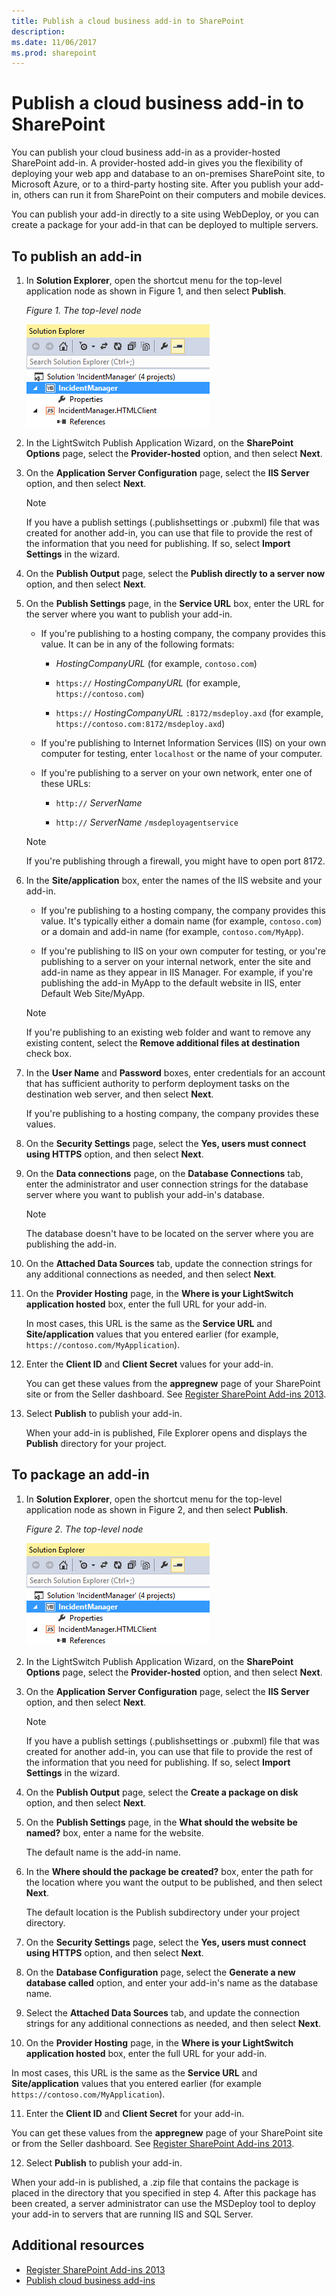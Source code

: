 ```yaml
---
title: Publish a cloud business add-in to SharePoint
description: 
ms.date: 11/06/2017
ms.prod: sharepoint
---
```



# Publish a cloud business add-in to SharePoint

You can publish your cloud business add-in as a provider-hosted SharePoint add-in. A provider-hosted add-in gives you the flexibility of deploying your web app and database to an on-premises SharePoint site, to Microsoft Azure, or to a third-party hosting site. After you publish your add-in, others can run it from SharePoint on their computers and mobile devices.
 
You can publish your add-in directly to a site using WebDeploy, or you can create a package for your add-in that can be deployed to multiple servers.

<a name="publish"> </a>
## To publish an add-in

1. In **Solution Explorer**, open the shortcut menu for the top-level application node as shown in Figure 1, and then select **Publish**.
    
   *Figure 1. The top-level node*

   ![The top-level node](../images/CBA_IM_18.PNG)

2. In the LightSwitch Publish Application Wizard, on the **SharePoint Options** page, select the **Provider-hosted** option, and then select **Next**.
 
3. On the **Application Server Configuration** page, select the **IIS Server** option, and then select **Next**.
    
   > [!NOTE]
   > If you have a publish settings (.publishsettings or .pubxml) file that was created for another add-in, you can use that file to provide the rest of the information that you need for publishing. If so, select **Import Settings** in the wizard.

4. On the **Publish Output** page, select the **Publish directly to a server now** option, and then select **Next**.  
 
5. On the **Publish Settings** page, in the **Service URL** box, enter the URL for the server where you want to publish your add-in.
    
   - If you're publishing to a hosting company, the company provides this value. It can be in any of the following formats:
   
      - _HostingCompanyURL_ (for example, `contoso.com`)

      - `https://` _HostingCompanyURL_ (for example, `https://contoso.com`)

      - `https://` _HostingCompanyURL_ `:8172/msdeploy.axd` (for example, `https://contoso.com:8172/msdeploy.axd`)

   - If you're publishing to Internet Information Services (IIS) on your own computer for testing, enter `localhost` or the name of your computer.
    
   - If you're publishing to a server on your own network, enter one of these URLs:
    
      -  `http://` _ServerName_

      -  `http://` _ServerName_ `/msdeployagentservice`
      
   > [!NOTE]
   > If you're publishing through a firewall, you might have to open port 8172.

6. In the **Site/application** box, enter the names of the IIS website and your add-in.
    
   - If you're publishing to a hosting company, the company provides this value. It's typically either a domain name (for example,  `contoso.com`) or a domain and add-in name (for example, `contoso.com/MyApp`).
    
   - If you're publishing to IIS on your own computer for testing, or you're publishing to a server on your internal network, enter the site and add-in name as they appear in IIS Manager. For example, if you're publishing the add-in MyApp to the default website in IIS, enter Default Web Site/MyApp.
    
   > [!NOTE]
   > If you're publishing to an existing web folder and want to remove any existing content, select the **Remove additional files at destination** check box.

7. In the **User Name** and **Password** boxes, enter credentials for an account that has sufficient authority to perform deployment tasks on the destination web server, and then select **Next**.
    
   If you're publishing to a hosting company, the company provides these values.
 
8. On the **Security Settings** page, select the **Yes, users must connect using HTTPS** option, and then select **Next**.

9. On the **Data connections** page, on the **Database Connections** tab, enter the administrator and user connection strings for the database server where you want to publish your add-in's database.
    
   > [!NOTE]
   > The database doesn't have to be located on the server where you are publishing the add-in.

10. On the **Attached Data Sources** tab, update the connection strings for any additional connections as needed, and then select **Next**.

11. On the  **Provider Hosting** page, in the **Where is your LightSwitch application hosted** box, enter the full URL for your add-in.
    
    In most cases, this URL is the same as the **Service URL** and **Site/application** values that you entered earlier (for example, `https://contoso.com/MyApplication`).
    
12. Enter the **Client ID** and **Client Secret** values for your add-in.
    
    You can get these values from the **appregnew** page of your SharePoint site or from the Seller dashboard. See [Register SharePoint Add-ins 2013](register-sharepoint-add-ins.md).

13. Select **Publish** to publish your add-in.
    
    When your add-in is published, File Explorer opens and displays the **Publish** directory for your project.

<a name="package"> </a>
## To package an add-in

1. In **Solution Explorer**, open the shortcut menu for the top-level application node as shown in Figure 2, and then select **Publish**.
    
   *Figure 2. The top-level node*

   ![The top-level node](../images/CBA_IM_18.PNG)

2. In the LightSwitch Publish Application Wizard, on the **SharePoint Options** page, select the **Provider-hosted** option, and then select **Next**.

3. On the **Application Server Configuration** page, select the **IIS Server** option, and then select **Next**.
    
   > [!NOTE]
   > If you have a publish settings (.publishsettings or .pubxml) file that was created for another add-in, you can use that file to provide the rest of the information that you need for publishing. If so, select **Import Settings** in the wizard.

4. On the **Publish Output** page, select the **Create a package on disk** option, and then select **Next**.

5. On the **Publish Settings** page, in the **What should the website be named?** box, enter a name for the website.
    
   The default name is the add-in name.

6. In the **Where should the package be created?** box, enter the path for the location where you want the output to be published, and then select **Next**.
    
   The default location is the Publish subdirectory under your project directory. 
 
7. On the **Security Settings** page, select the **Yes, users must connect using HTTPS** option, and then select **Next**.

8. On the **Database Configuration** page, select the **Generate a new database called** option, and enter your add-in's name as the database name.

9. Select the **Attached Data Sources** tab, and update the connection strings for any additional connections as needed, and then select **Next**.

10. On the **Provider Hosting** page, in the **Where is your LightSwitch application hosted** box, enter the full URL for your add-in.
    
   In most cases, this URL is the same as the **Service URL** and **Site/application** values that you entered earlier (for example `https://contoso.com/MyApplication`).
    
11. Enter the **Client ID** and **Client Secret** for your add-in.
    
   You can get these values from the **appregnew** page of your SharePoint site or from the Seller dashboard. See [Register SharePoint Add-ins 2013](register-sharepoint-add-ins.md).
    
12. Select **Publish** to publish your add-in.
    
   When your add-in is published, a .zip file that contains the package is placed in the directory that you specified in step 4. After this package has been created, a server administrator can use the MSDeploy tool to deploy your add-in to servers that are running IIS and SQL Server.

## Additional resources
<a name="bk_addresources"> </a>

-  [Register SharePoint Add-ins 2013](register-sharepoint-add-ins.md)
-  [Publish cloud business add-ins](publish-cloud-business-add-ins.md)
    
 

